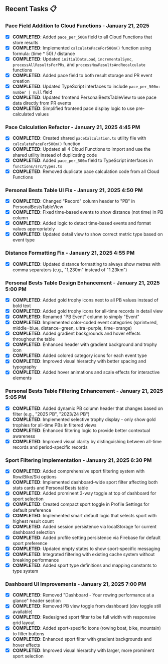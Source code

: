 ## Recent Tasks 📋

### Pace Field Addition to Cloud Functions - January 21, 2025
- [x] **COMPLETED**: Added `pace_per_500m` field to all Cloud Functions that store results
- [x] **COMPLETED**: Implemented `calculatePaceFor500m()` function using formula: (time * 50) / distance
- [x] **COMPLETED**: Updated `initialDataLoad`, `incrementalSync`, `processAllResultsForPRs`, and `processNewResultsAndRecalculate` functions
- [x] **COMPLETED**: Added pace field to both result storage and PR event creation
- [x] **COMPLETED**: Updated TypeScript interfaces to include `pace_per_500m: number | null` field
- [x] **COMPLETED**: Updated frontend PersonalBestsTableView to use pace data directly from PR events
- [x] **COMPLETED**: Simplified frontend pace display logic to use pre-calculated values

### Pace Calculation Refactor - January 21, 2025 4:45 PM
- [x] **COMPLETED**: Created shared `paceCalculation.ts` utility file with `calculatePaceFor500m()` function
- [x] **COMPLETED**: Updated all 4 Cloud Functions to import and use the shared utility instead of duplicating code
- [x] **COMPLETED**: Added `pace_per_500m` field to TypeScript interfaces in `functions/src/types.ts`
- [x] **COMPLETED**: Removed duplicate pace calculation code from all Cloud Functions

### Personal Bests Table UI Fix - January 21, 2025 4:50 PM
- [x] **COMPLETED**: Changed "Record" column header to "PB" in PersonalBestsTableView
- [x] **COMPLETED**: Fixed time-based events to show distance (not time) in PB column
- [x] **COMPLETED**: Added logic to detect time-based events and format values appropriately
- [x] **COMPLETED**: Updated detail view to show correct metric type based on event type

### Distance Formatting Fix - January 21, 2025 4:55 PM
- [x] **COMPLETED**: Updated distance formatting to always show metres with comma separators (e.g., "1,230m" instead of "1.23km")

### Personal Bests Table Design Enhancement - January 21, 2025 5:00 PM
- [x] **COMPLETED**: Added gold trophy icons next to all PB values instead of bold text
- [x] **COMPLETED**: Added gold trophy icons for all-time records in detail view
- [x] **COMPLETED**: Renamed "PB Event" column to simply "Event"
- [x] **COMPLETED**: Implemented color-coded event categories (sprint=red, middle=blue, distance=green, ultra=purple, time=orange)
- [x] **COMPLETED**: Added gradient backgrounds and hover effects throughout the table
- [x] **COMPLETED**: Enhanced header with gradient background and trophy icon
- [x] **COMPLETED**: Added colored category icons for each event type
- [x] **COMPLETED**: Improved visual hierarchy with better spacing and typography
- [x] **COMPLETED**: Added hover animations and scale effects for interactive elements

### Personal Bests Table Filtering Enhancement - January 21, 2025 5:05 PM
- [x] **COMPLETED**: Added dynamic PB column header that changes based on filter (e.g., "2025 PB", "2023/24 PB")
- [x] **COMPLETED**: Implemented selective trophy display - only show gold trophies for all-time PBs in filtered views
- [x] **COMPLETED**: Enhanced filtering logic to provide better contextual awareness
- [x] **COMPLETED**: Improved visual clarity by distinguishing between all-time records and period-specific records

### Sport Filtering Implementation - January 21, 2025 6:30 PM
- [x] **COMPLETED**: Added comprehensive sport filtering system with Row/Bike/Ski options
- [x] **COMPLETED**: Implemented dashboard-wide sport filter affecting both stats cards and Personal Bests table
- [x] **COMPLETED**: Added prominent 3-way toggle at top of dashboard for sport selection
- [x] **COMPLETED**: Created compact sport toggle in Profile Settings for default preference
- [x] **COMPLETED**: Implemented smart default logic that selects sport with highest result count
- [x] **COMPLETED**: Added session persistence via localStorage for current dashboard selection
- [x] **COMPLETED**: Added profile setting persistence via Firebase for default sport preference
- [x] **COMPLETED**: Updated empty states to show sport-specific messaging
- [x] **COMPLETED**: Integrated filtering with existing cache system without breaking performance
- [x] **COMPLETED**: Added sport type definitions and mapping constants to type system

### Dashboard UI Improvements - January 21, 2025 7:00 PM
- [x] **COMPLETED**: Removed "Dashboard - Your rowing performance at a glance" header section
- [x] **COMPLETED**: Removed PB view toggle from dashboard (dev toggle still available)
- [x] **COMPLETED**: Redesigned sport filter to be full width with responsive grid layout
- [x] **COMPLETED**: Added sport-specific icons (rowing boat, bike, mountain) to filter buttons
- [x] **COMPLETED**: Enhanced sport filter with gradient backgrounds and hover effects
- [x] **COMPLETED**: Improved visual hierarchy with larger, more prominent sport selection